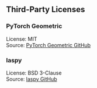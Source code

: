 ## Third-Party Licenses

### PyTorch Geometric
License: MIT  
Source: [PyTorch Geometric GitHub](https://github.com/pyg-team/pytorch_geometric/blob/master/LICENSE)

### laspy
License: BSD 3-Clause  
Source: [laspy GitHub](https://github.com/laspy/laspy/blob/main/LICENSE)